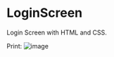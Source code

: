 # LoginScreen
Login Screen with HTML and CSS.

Print:
![image](https://github.com/user-attachments/assets/72fc903b-3556-49ba-8614-7f125c47e697)

